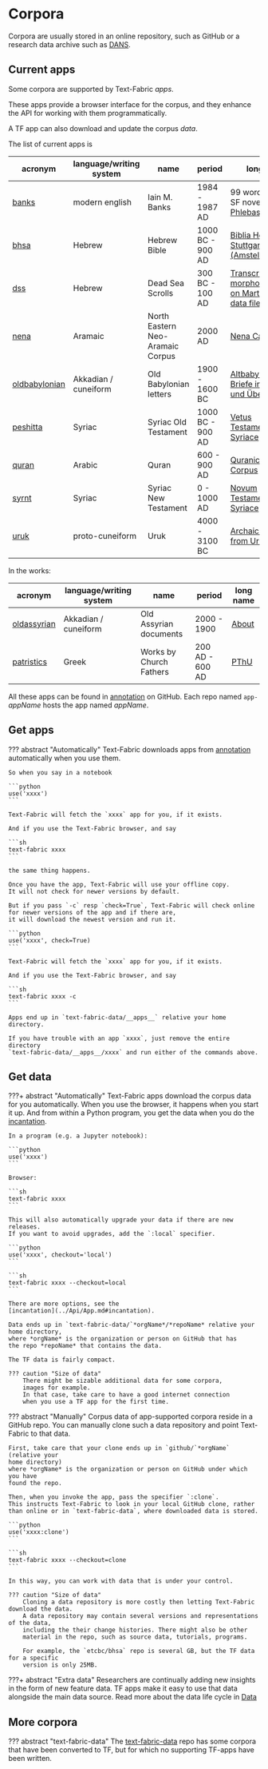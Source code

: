 # Corpora

Corpora are usually stored in an online repository, such as GitHub or a research data archive
such as [DANS]({{dans}}/front-page?set_language=en).

## Current apps

Some corpora are supported by Text-Fabric *apps*.

These apps provide a browser interface for the corpus, and they enhance the API for working
with them programmatically.

A TF app can also download and update the corpus *data*.

The list of current apps is

acronym | language/writing system | name | period | long name
--- | --- | --- | --- | ---
[banks]({{anapp}}banks) | modern english | Iain M. Banks | 1984 - 1987 AD | 99 words from the SF novel [Consider Phlebas]({{banksphlebas}})
[bhsa]({{anapp}}bhsa) | Hebrew | Hebrew Bible | 1000 BC - 900 AD | [Biblia Hebraica Stuttgartensia (Amstelodamensis)]({{bhsaabout}})
[dss]({{anapp}}dss) | Hebrew | Dead Sea Scrolls | 300 BC - 100 AD | [Transcriptions with morphology based on Martin Abegg's data files]({{dssabout}})
[nena]({{anapp}}nena) | Aramaic | North Eastern Neo-Aramaic Corpus | 2000 AD | [Nena Cambridge]({{nena}})
[oldbabylonian]({{anapp}}oldbabylonian) | Akkadian / cuneiform | Old Babylonian letters | 1900 - 1600 BC | [Altbabylonische Briefe in Umschrift und Übersetzung]({{oldbabylonianabout}})
[peshitta]({{anapp}}peshitta) | Syriac | Syriac Old Testament | 1000 BC - 900 AD | [Vetus Testamentum Syriace]({{peshittaabout}})
[quran]({{anapp}}quran) | Arabic | Quran | 600 - 900 AD | [Quranic Arabic Corpus]({{quranabout}})
[syrnt]({{anapp}}syrnt) | Syriac | Syriac New Testament | 0 - 1000 AD | [Novum Testamentum Syriace]({{syrntabout}})
[uruk]({{anapp}}uruk) | proto-cuneiform | Uruk | 4000 - 3100 BC | [Archaic tablets from Uruk]({{urukabout}})

In the works:

acronym | language/writing system | name | period | long name
--- | --- | --- | --- | ---
[oldassyrian]({{anapp}}oldassyrian) | Akkadian / cuneiform | Old Assyrian documents | 2000 - 1900 | [About]({{oldassyrianabout}})
[patristics]({{anapp}}patristics) | Greek | Works by Church Fathers| 200 AD - 600 AD | [PThU]({{patristicsabout}})

All these apps can be found in 
[annotation]({{an}}) on GitHub.
Each repo named `app-`*appName* hosts the app named *appName*.


## Get apps

??? abstract "Automatically"
    Text-Fabric downloads apps from [annotation]({{an}}) automatically
    when you use them.

    So when you say in a notebook

    ```python
    use('xxxx')
    ```

    Text-Fabric will fetch the `xxxx` app for you, if it exists.

    And if you use the Text-Fabric browser, and say

    ```sh
    text-fabric xxxx
    ```

    the same thing happens.

    Once you have the app, Text-Fabric will use your offline copy.
    It will not check for newer versions by default.

    But if you pass `-c` resp `check=True`, Text-Fabric will check online
    for newer versions of the app and if there are,
    it will download the newest version and run it.

    ```python
    use('xxxx', check=True)
    ```

    Text-Fabric will fetch the `xxxx` app for you, if it exists.

    And if you use the Text-Fabric browser, and say

    ```sh
    text-fabric xxxx -c
    ```

    Apps end up in `text-fabric-data/__apps__` relative your home directory.

    If you have trouble with an app `xxxx`, just remove the entire directory
    `text-fabric-data/__apps__/xxxx` and run either of the commands above. 


## Get data

???+ abstract "Automatically"
    Text-Fabric apps download the corpus data for you
    automatically. When you use the browser, it happens when you start it up.
    And from within a Python program,
    you get the data when you do the
    [incantation](../Api/App.md#incantation).

    In a program (e.g. a Jupyter notebook):

    ```python
    use('xxxx')
    ```

    Browser:

    ```sh
    text-fabric xxxx
    ```

    This will also automatically upgrade your data if there are new releases.
    If you want to avoid upgrades, add the `:local` specifier.

    ```python
    use('xxxx', checkout='local')
    ```

    ```sh
    text-fabric xxxx --checkout=local
    ```

    There are more options, see the
    [incantation](../Api/App.md#incantation).

    Data ends up in `text-fabric-data/`*orgName*/*repoName* relative your home directory,
    where *orgName* is the organization or person on GitHub that has
    the repo *repoName* that contains the data.

    The TF data is fairly compact.

    ??? caution "Size of data"
        There might be sizable additional data for some corpora,
        images for example.
        In that case, take care to have a good internet connection
        when you use a TF app for the first time.

??? abstract "Manually"
    Corpus data of app-supported corpora reside in a GitHub repo.
    You can manually clone such a data repository and point Text-Fabric to that data.

    First, take care that your clone ends up in `github/`*orgName` (relative your
    home directory)
    where *orgName* is the organization or person on GitHub under which you have
    found the repo.

    Then, when you invoke the app, pass the specifier `:clone`.
    This instructs Text-Fabric to look in your local GitHub clone, rather
    than online or in `text-fabric-data`, where downloaded data is stored.

    ```python
    use('xxxx:clone')
    ```

    ```sh
    text-fabric xxxx --checkout=clone
    ```

    In this way, you can work with data that is under your control.

    ??? caution "Size of data"
        Cloning a data repository is more costly then letting Text-Fabric download the data.
        A data repository may contain several versions and representations of the data,
        including the their change histories. There might also be other
        material in the repo, such as source data, tutorials, programs.

        For example, the `etcbc/bhsa` repo is several GB, but the TF data for a specific
        version is only 25MB.

???+ abstract "Extra data"
    Researchers are continually adding new insights in the form of new feature
    data. TF apps make it easy to use that data alongside the main data source.
    Read more about the data life cycle in [Data](../Api/Data.md)

## More corpora

??? abstract "text-fabric-data"
    The
    [text-fabric-data]({{tfdgh}})
    repo has some corpora that have been converted to TF,
    but for which no supporting  TF-apps have been written.
